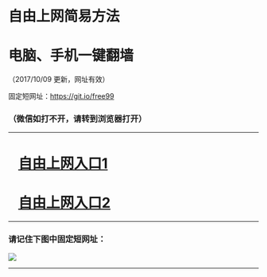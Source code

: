 ﻿# 自由上网简易方法

# 电脑、手机一键翻墙

（2017/10/09 更新，网址有效）

固定短网址：https://git.io/free99

### （微信如打不开，请转到浏览器打开）


***





# &nbsp;&nbsp; <a href="http://ft1514712302.fwq-tz-1001.info/fwqtz01.html?t=10090018875 " target="_blank">自由上网入口1</a>
# &nbsp;&nbsp; <a href="http://ft1392322917.fwq-tz-1002.info/fwqtz02.html?t=100900124486 " target="_blank">自由上网入口2</a>
***

### 请记住下图中固定短网址：

<img src="https://s3-us-west-2.amazonaws.com/fwq-1001/yjfq-20170905okok.png" /> 


***

